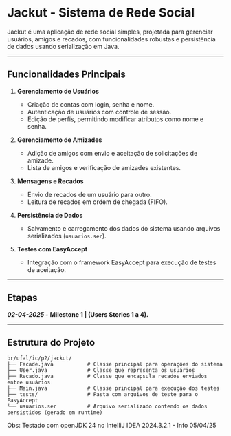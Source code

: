 # Jackut - Sistema de Rede Social

Jackut é uma aplicação de rede social simples, projetada para gerenciar usuários, amigos e recados, com funcionalidades robustas e persistência de dados usando serialização em Java.

---

## Funcionalidades Principais

1. **Gerenciamento de Usuários**
    - Criação de contas com login, senha e nome.
    - Autenticação de usuários com controle de sessão.
    - Edição de perfis, permitindo modificar atributos como nome e senha.

2. **Gerenciamento de Amizades**
    - Adição de amigos com envio e aceitação de solicitações de amizade.
    - Lista de amigos e verificação de amizades existentes.

3. **Mensagens e Recados**
    - Envio de recados de um usuário para outro.
    - Leitura de recados em ordem de chegada (FIFO).

4. **Persistência de Dados**
    - Salvamento e carregamento dos dados do sistema usando arquivos serializados (`usuarios.ser`).

5. **Testes com EasyAccept**
    - Integração com o framework EasyAccept para execução de testes de aceitação.

---
## Etapas




***02-04-2025 -*** **Milestone 1 |  (Users Stories 1 a 4).**

---

## Estrutura do Projeto

```plaintext
br/ufal/ic/p2/jackut/
├── Facade.java           # Classe principal para operações do sistema
├── User.java             # Classe que representa os usuários
├── Recado.java           # Classe que encapsula recados enviados entre usuários
├── Main.java             # Classe principal para execução dos testes
├── tests/                # Pasta com arquivos de teste para o EasyAccept
└── usuarios.ser          # Arquivo serializado contendo os dados persistidos (gerado em runtime)
```
Obs: Testado com openJDK 24 no IntelliJ IDEA 2024.3.2.1 -  Info 05/04/25 